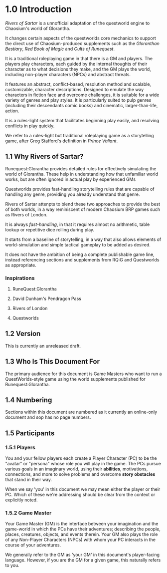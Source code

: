 # 1.0 Introduction

*Rivers of Sartar* is a unnofficial adaptation of the questworld engine to Chaosium's world of Glorantha. 

It changes certain aspects of the questworlds core mechanics to support the direct use of Chaosium-produced supplements such as the *Gloranthan Bestiary*, *Red Book of Magic* and *Cults of Runequest*.

It is a traditional roleplaying game in that there is a GM and players. The players play characters, each guided by the internal thoughts of their character as to what decisions they make, and the GM plays the world, including non-player characters (NPCs) and abstract threats.

It features an abstract, conflict-based, resolution method and scalable, customizable, character descriptions. Designed to emulate the way characters in fiction face and overcome challenges, it is suitable for a wide variety of genres and play styles. It is particularly suited to pulp genres (including their descendants comic books) and cinematic, larger-than-life, action.

It is a rules-light system that facilitates beginning play easily, and resolving conflicts in play quickly.

We refer to a rules-light but traditional roleplaying game as a storytelling game, after Greg Stafford's definition in *Prince Valiant*.

## 1.1 Why Rivers of Sartar?

Runequest:Glorantha provides detailed rules for effectively simulating the world of Glorantha. These help in understanding how that unfamiliar world works, but are often ignored in actual play by experienced GMs

Questworlds provides fast-handling storytelling rules that are capable of handling any genre, providing you already understand that genre.

Rivers of Sartar attenpts to blend these two approaches to provide the best of both worlds, in a way reminiscent of modern Chaosium BRP games such as Rivers of London.

It is always *fast-handling*, in that it requires almost no arithmetic, table lookup or repetitive dice rolling during play.

It starts from a baseline of storytelling, in a way that also allows elements of world-simulation and simple tactical gameplay to be added as desired.

It does not have the ambition of being a complete publishable game line, instead referencing sections and supplements from RQ:G and Questworlds as appropriate.

### Inspirations

1. RuneQuest:Glorantha

1. David Dunham's Pendragon Pass

1. Rivers of London

1. Questworlds

## 1.2 Version

This is currently an unreleased draft.

## 1.3 Who Is This Document For

The primary audience for this document is Game Masters who want to run a QuestWorlds-style game using the world supplements published for Runequest:Glorantha.

## 1.4 Numbering

Sections within this document are numbered as it currently an online-only document and sop has no page numbers. 

## 1.5 Participants

### 1.5.1 Players

You and your fellow players each create a Player Character (PC) to be the "avatar" or "persona" whose role you will play in the game. The PCs pursue various goals in an imaginary world, using their **abilities**, motivations, connections, and more to solve problems and overcome **story obstacles** that stand in their way.

When we say 'you' in this document we may mean either the player or their PC. Which of these we're addressing should be clear from the context or explicitly noted.

### 1.5.2 Game Master

Your Game Master (GM) is the interface between your imagination and the game-world in which the PCs have their adventures; describing the people, places, creatures, objects, and events therein. Your GM also plays the role of any Non-Player Characters (NPCs) with whom your PC interacts in the course of your adventures.

We generally refer to the GM as 'your GM' in this document's player-facing language. However, if you are the GM for a given game, this naturally refers to you.

